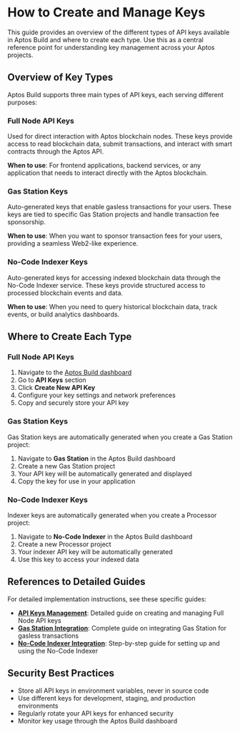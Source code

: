 # How to Create and Manage Keys

This guide provides an overview of the different types of API keys available in Aptos Build and where to create each type. Use this as a central reference point for understanding key management across your Aptos projects.

## Overview of Key Types

Aptos Build supports three main types of API keys, each serving different purposes:

### Full Node API Keys
Used for direct interaction with Aptos blockchain nodes. These keys provide access to read blockchain data, submit transactions, and interact with smart contracts through the Aptos API.

**When to use**: For frontend applications, backend services, or any application that needs to interact directly with the Aptos blockchain.

### Gas Station Keys
Auto-generated keys that enable gasless transactions for your users. These keys are tied to specific Gas Station projects and handle transaction fee sponsorship.

**When to use**: When you want to sponsor transaction fees for your users, providing a seamless Web2-like experience.

### No-Code Indexer Keys
Auto-generated keys for accessing indexed blockchain data through the No-Code Indexer service. These keys provide structured access to processed blockchain events and data.

**When to use**: When you need to query historical blockchain data, track events, or build analytics dashboards.

## Where to Create Each Type

### Full Node API Keys
1. Navigate to the [Aptos Build dashboard](https://build.aptos.dev)
2. Go to **API Keys** section
3. Click **Create New API Key**
4. Configure your key settings and network preferences
5. Copy and securely store your API key

### Gas Station Keys
Gas Station keys are automatically generated when you create a Gas Station project:

1. Navigate to **Gas Station** in the Aptos Build dashboard
2. Create a new Gas Station project
3. Your API key will be automatically generated and displayed
4. Copy the key for use in your application

### No-Code Indexer Keys
Indexer keys are automatically generated when you create a Processor project:

1. Navigate to **No-Code Indexer** in the Aptos Build dashboard
2. Create a new Processor project
3. Your indexer API key will be automatically generated
4. Use this key to access your indexed data

## References to Detailed Guides

For detailed implementation instructions, see these specific guides:

- **[API Keys Management](../how_to/how_to_manage_api_keys_as_project_resources.md)**: Detailed guide on creating and managing Full Node API keys
- **[Gas Station Integration](../how_to/how_to_integrate_gas_station.md)**: Complete guide on integrating Gas Station for gasless transactions
- **[No-Code Indexer Integration](../how_to/how_to_integrate_no_code_indexer_build.md)**: Step-by-step guide for setting up and using the No-Code Indexer

## Security Best Practices

- Store all API keys in environment variables, never in source code
- Use different keys for development, staging, and production environments
- Regularly rotate your API keys for enhanced security
- Monitor key usage through the Aptos Build dashboard
